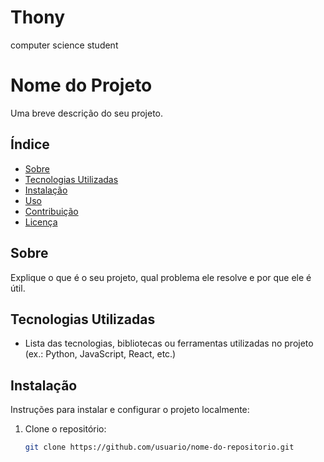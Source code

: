 # Thony
computer science student
# Nome do Projeto

Uma breve descrição do seu projeto.

## Índice

- [Sobre](#sobre)
- [Tecnologias Utilizadas](#tecnologias-utilizadas)
- [Instalação](#instalação)
- [Uso](#uso)
- [Contribuição](#contribuição)
- [Licença](#licença)

## Sobre

Explique o que é o seu projeto, qual problema ele resolve e por que ele é útil.

## Tecnologias Utilizadas

- Lista das tecnologias, bibliotecas ou ferramentas utilizadas no projeto (ex.: Python, JavaScript, React, etc.)

## Instalação

Instruções para instalar e configurar o projeto localmente:

1. Clone o repositório:
   ```bash
   git clone https://github.com/usuario/nome-do-repositorio.git

